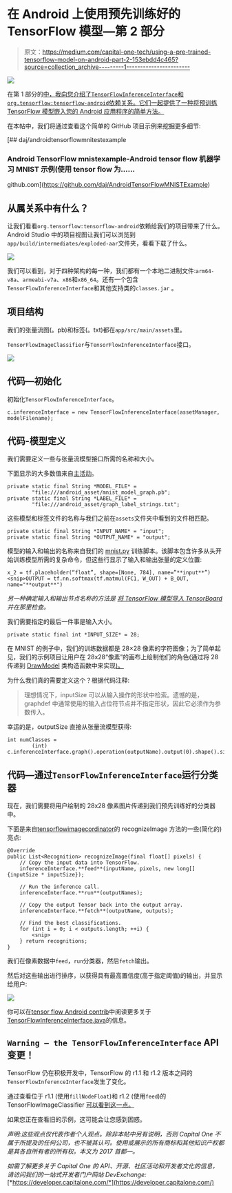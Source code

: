 # 在 Android 上使用预先训练好的 TensorFlow 模型—第 2 部分

> 原文：<https://medium.com/capital-one-tech/using-a-pre-trained-tensorflow-model-on-android-part-2-153ebdd4c465?source=collection_archive---------1----------------------->

![](img/83167334c5934ca5fe9a7807c6c6ea7e.png)

在第 1 部分的[中，我向您介绍了`TensorFlowInferenceInterface`和`org.tensorflow:tensorflow-android`依赖关系。它们一起提供了一种将预训练 TensorFlow 模型嵌入您的 Android 应用程序的简单方法。](/@daj/using-a-pre-trained-tensorflow-model-on-android-e747831a3d6)

在本帖中，我们将通过查看这个简单的 GitHub 项目示例来挖掘更多细节:

[](https://github.com/daj/AndroidTensorFlowMNISTExample) [## daj/androidtensorflowmnitestexample

### Android TensorFlow mnistexample-Android tensor flow 机器学习 MNIST 示例(使用 tensor flow 为……

github.com](https://github.com/daj/AndroidTensorFlowMNISTExample) 

## 从属关系中有什么？

让我们看看`org.tensorflow:tensorflow-android`依赖给我们的项目带来了什么。Android Studio 中的项目视图让我们可以浏览到`app/build/intermediates/exploded-aar`文件夹，看看下载了什么。

![](img/4601a3a2dbd3dfdfb7f943cf504a7d56.png)

我们可以看到，对于四种架构的每一种，我们都有一个本地二进制文件:`arm64-v8a`、`armeabi-v7a`、`x86`和`x86_64`。还有一个包含`TensorFlowInferenceInterface`和其他支持类的`classes.jar` 。

## 项目结构

我们的张量流图(。pb)和标签(。txt)都在`app/src/main/assets`里。

`TensorFlowImageClassifier`与`TensorFlowInferenceInterface`接口。

![](img/f015788cb52fd31d82ee1c673734f824.png)

## 代码—初始化

初始化`TensorFlowInferenceInterface`。

```
c.inferenceInterface = new TensorFlowInferenceInterface(assetManager, modelFilename);
```

## 代码-模型定义

我们需要定义一些与张量流模型接口所需的名称和大小。

下面显示的大多数值来自[主活动](https://github.com/daj/AndroidTensorFlowMNISTExample/blob/master/app/src/main/java/com/mindorks/tensorflowexample/MainActivity.java#L54)。

```
private static final String *MODEL_FILE* = 
        "file:///android_asset/mnist_model_graph.pb";
private static final String *LABEL_FILE* =
        "file:///android_asset/graph_label_strings.txt";
```

这些模型和标签文件的名称与我们之前在`assets`文件夹中看到的文件相匹配。

```
private static final String *INPUT_NAME* = "input";
private static final String *OUTPUT_NAME* = "output";
```

模型的输入和输出的名称来自我们的 [mnist.py](https://github.com/daj/AndroidTensorFlowMNISTExample/blob/master/mnist.py#L144) 训练脚本。该脚本包含许多从头开始训练模型所需的复杂命令，但这些行显示了输入和输出张量的定义位置:

```
x_2 = tf.placeholder(“float”, shape=[None, 784], name=”**input**”)<snip>OUTPUT = tf.nn.softmax(tf.matmul(FC1, W_OUT) + B_OUT, name="**output**")
```

*另一种确定输入和输出节点名称的方法是* [*将 TensorFlow 模型导入 TensorBoard*](/@daj/how-to-inspect-a-pre-trained-tensorflow-model-5fd2ee79ced0) *并在那里检查。*

我们需要指定的最后一件事是输入大小。

```
private static final int *INPUT_SIZE* = 28;
```

在 MNIST 的例子中，我们的训练数据都是 28×28 像素的字符图像；为了简单起见，我们的示例项目让用户在 28x28“像素”的画布上绘制他们的角色(通过将 28 传递到 [DrawModel](https://github.com/daj/AndroidTensorFlowMNISTExample/blob/master/app/src/main/java/com/mindorks/tensorflowexample/view/DrawModel.java) 类构造函数中来实现[)。](https://github.com/daj/AndroidTensorFlowMNISTExample/blob/master/app/src/main/java/com/mindorks/tensorflowexample/MainActivity.java#L39)

为什么我们真的需要定义这个？根据代码注释:

> 理想情况下，inputSize 可以从输入操作的形状中检索。遗憾的是，graphdef 中通常使用的输入占位符节点并不指定形状，因此它必须作为参数传入。

幸运的是，outputSize 直接从张量流模型获得:

```
int numClasses =
        (int) c.inferenceInterface.graph().operation(outputName).output(0).shape().size(1);
```

## 代码—通过`TensorFlowInferenceInterface`运行分类器

现在，我们需要将用户绘制的 28x28 像素图片传递到我们预先训练好的分类器中。

下面是来自[tensorflowimagecordinator](https://github.com/daj/AndroidTensorFlowMNISTExample/blob/master/app/src/main/java/com/mindorks/tensorflowexample/TensorFlowImageClassifier.java#L121)的 recognizeImage 方法的一些(简化的)亮点:

```
@Override
public List<Recognition> recognizeImage(final float[] pixels) {
    // Copy the input data into TensorFlow.
    inferenceInterface.**feed**(inputName, pixels, new long[]{inputSize * inputSize});

    // Run the inference call.
    inferenceInterface.**run**(outputNames);

    // Copy the output Tensor back into the output array.
    inferenceInterface.**fetch**(outputName, outputs);

    // Find the best classifications.
    for (int i = 0; i < outputs.length; ++i) {
        <snip> 
    } return recognitions;
}
```

我们在像素数据中`feed`，`run`分类器，然后`fetch`输出。

然后对这些输出进行排序，以获得具有最高置信度(高于指定阈值)的输出，并显示给用户:

![](img/8abfb0a8f6528bec4ab6c0c47647eb8f.png)

你可以在[tensor flow Android contrib](https://github.com/tensorflow/tensorflow/blob/master/tensorflow/contrib/android/README.md)中阅读更多关于[TensorFlowInferenceInterface.java](https://github.com/tensorflow/tensorflow/blob/master/tensorflow/contrib/android/java/org/tensorflow/contrib/android/TensorFlowInferenceInterface.java)的信息。

## `Warning — the TensorFlowInferenceInterface` API 变更！

TensorFlow 仍在积极开发中，TensorFlow 的 r1.1 和 r1.2 版本之间的`TensorFlowInferenceInterface`发生了变化。

通过查看位于 r1.1 (使用`fillNodeFloat`)和 r1.2 (使用`feed`)的 TensorFlowImageClassifier [可以看到这一点。](https://github.com/tensorflow/tensorflow/blob/r1.1/tensorflow/examples/android/src/org/tensorflow/demo/TensorFlowImageClassifier.java#L153)

如果您正在查看旧的示例，这可能会让您感到困惑。

*声明:这些观点仅代表作者个人观点。除非本帖中另有说明，否则 Capital One 不属于所提及的任何公司，也不被其认可。使用或展示的所有商标和其他知识产权都是其各自所有者的所有权。本文为 2017 首都一。*

*如需了解更多关于 Capital One 的 API、开源、社区活动和开发者文化的信息，请访问我们的一站式开发者门户网站 DevExchange:*[*https://developer.capitalone.com/*](https://developer.capitalone.com/)